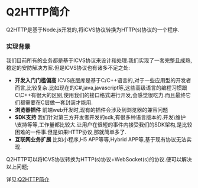 # **Q2HTTP简介**
Q2HTTP是基于Node.js开发的,将iCVS协议转换为HTTP(s)协议的一个程序.
### 实现背景
我们目前所有的业务都是基于ICVS协议来设计和处理.我们实现了一套完整且成熟,稳定的安防解决方案.但是ICVS协议也有诸多不足之处:
- **开发入门门槛偏高**.ICVS底层库是基于C/C++语言的,对于一些应用型的开发者而言,比较复杂.比如现在的C#,java,javascript等,这些高级语言的编程习惯跟C\C\++有很大的区别,使用我们的接口格式进行开发,会感觉很吃力.而且最终它们都需要在C层做一套封装才能用.
- **浏览器插件** 前端web开发时,现有的插件会涉及到浏览器的兼容问题
- **SDK支持** 我们针对第三方开发者开发的sdk,有很多种语言版本的.开发\维护\支持等等,工作量都比较大.让用户在很短的事件内接受我们的SDK架构,是比较困难的一件事.但是如果HTTP协议,那就简单多了.
- **互联网业务扩展** 比如小程序,H5 APP等等,Hybrid APP等,基于现有协议无法实现.

Q2HTTP可以将ICVS协议转换为HTTP(s)协议+WebSocket(s)的协议.便可以解决以上问题;

详见:[Q2HTTP简介](https://github.com/tsinglink/MCURESTfulApi/wiki/)
